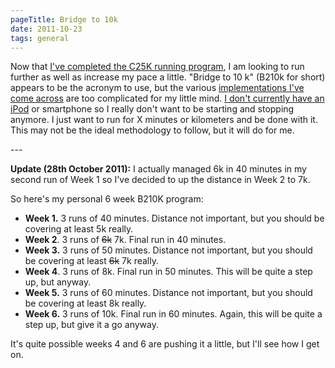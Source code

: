 ```yaml
---
pageTitle: Bridge to 10k
date: 2011-10-23
tags: general
---
```

<p>Now that <a title="Completed Couch To 5K" href="/posts/2011/completed-couch-to-5k/">I've completed the C25K running program</a>, I am looking to run further as well as increase my pace a little. "Bridge to 10 k" (B210k for short) appears to be the acronym to use, but the various <a title="Bridge to 10k program example" href="http://blog.c25kapp.com/about-bridge-to-10k/">implementations I've come across</a> are too complicated for my little mind. <a title="Completed Couch To 5K" href="/posts/2011/completed-couch-to-5k/">I don't currently have an iPod</a> or smartphone so I really don't want to be starting and stopping anymore. I just want to run for X minutes or kilometers and be done with it. This may not be the ideal methodology to follow, but it will do for me.</p>
---

<p><strong>Update (28th October 2011):</strong> I actually managed 6k in 40 minutes in my second run of Week 1 so I've decided to up the distance in Week 2 to 7k.</p>
<p>So here's my personal 6 week B210K program:</p>
<ul>
<li><strong>Week 1.</strong> 3 runs of 40 minutes. Distance not important, but you should be covering at least 5k really.</li>
<li><strong>Week 2</strong>. 3 runs of <del>6k</del> 7k. Final run in 40 minutes.</li>
<li><strong>Week 3.</strong> 3 runs of 50 minutes. Distance not important, but you should be covering at least <del>6k</del> 7k really.</li>
<li><strong>Week 4</strong>. 3 runs of 8k. Final run in 50 minutes. This will be quite a step up, but anyway.</li>
<li><strong>Week 5.</strong> 3 runs of 60 minutes. Distance not important, but you should be covering at least 8k really.</li>
<li><strong>Week 6.</strong> 3 runs of 10k. Final run in 60 minutes. Again, this will be quite a step up, but give it a go anyway.</li>
</ul>
<p>It's quite possible weeks 4 and 6 are pushing it a little, but I'll see how I get on.</p>